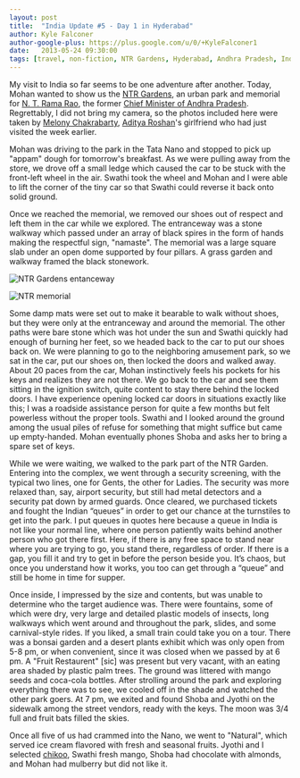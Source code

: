 ```yaml
---
layout: post
title:  "India Update #5 - Day 1 in Hyderabad"
author: Kyle Falconer
author-google-plus: https://plus.google.com/u/0/+KyleFalconer1
date:   2013-05-24 09:30:00
tags: [travel, non-fiction, NTR Gardens, Hyderabad, Andhra Pradesh, India]
---
```


My visit to India so far seems to be one adventure after another. Today, Mohan wanted to show us the [NTR Gardens][1], an urban park and memorial for [N. T. Rama Rao][2], the former [Chief Minister of Andhra Pradesh][3]. Regrettably, I did not bring my camera, so the photos included here were taken by [Melony Chakrabarty][4], [Aditya Roshan][5]'s girlfriend who had just visited the week earlier.

Mohan was driving to the park in the Tata Nano and stopped to pick up "appam" dough for tomorrow's breakfast. As we were pulling away from the store, we drove off a small ledge which caused the car to be stuck with the front-left wheel in the air. Swathi took the wheel and Mohan and I were able to lift the corner of the tiny car so that Swathi could reverse it back onto solid ground.

Once we reached the memorial, we removed our shoes out of respect and left them in the car while we explored. The entranceway was a stone walkway which passed under an array of black spires in the form of hands making the respectful sign, "namaste". The memorial was a large square slab under an open dome supported by four pillars. A grass garden and walkway framed the black stonework.

![NTR Gardens entanceway][6]

![NTR memorial][7]

Some damp mats were set out to make it bearable to walk without shoes, but they were only at the entranceway and around the memorial. The other paths were bare stone which was hot under the sun and Swathi quickly had enough of burning her feet, so we headed back to the car to put our shoes back on. We were planning to go to the neighboring amusement park, so we sat in the car, put our shoes on, then locked the doors and walked away. About 20 paces from the car, Mohan instinctively feels his pockets for his keys and realizes they are not there. We go back to the car and see them sitting in the ignition switch, quite content to stay there behind the locked doors. I have experience opening locked car doors in situations exactly like this; I was a roadside assistance person for quite a few months but felt powerless without the proper tools. Swathi and I looked around the ground among the usual piles of refuse for something that might suffice but came up empty-handed. Mohan eventually phones Shoba and asks her to bring a spare set of keys.

While we were waiting, we walked to the park part of the NTR Garden. Entering into the complex, we went through a security screening, with the typical two lines, one for Gents, the other for Ladies. The security was more relaxed than, say, airport security, but still had metal detectors and a security pat down by armed guards. Once cleared, we purchased tickets and fought the Indian “queues” in order to get our chance at the turnstiles to get into the park. I put queues in quotes here because a queue in India is not like your normal line, where one person patiently waits behind another person who got there first. Here, if there is any free space to stand near where you are trying to go, you stand there, regardless of order. If there is a gap, you fill it and try to get in before the person beside you. It’s chaos, but once you understand how it works, you too can get through a “queue” and still be home in time for supper.

Once inside, I impressed by the size and contents, but was unable to determine who the target audience was. There were fountains, some of which were dry, very large and detailed plastic models of insects, long walkways which went around and throughout the park, slides, and some carnival-style rides. If you liked, a small train could take you on a tour. There was a bonsai garden and a desert plants exhibit which was only open from 5-8 pm, or when convenient, since it was closed when we passed by at 6 pm. A "Fruit Restaurent" [sic] was present but very vacant, with an eating area shaded by plastic palm trees. The ground was littered with mango seeds and coca-cola bottles. After strolling around the park and exploring everything there was to see, we cooled off in the shade and watched the other park goers. At 7 pm, we exited and found Shoba and Jyothi on the sidewalk among the street vendors, ready with the keys. The moon was 3/4 full and fruit bats filled the skies.

Once all five of us had crammed into the Nano, we went to "Natural", which served ice cream flavored with fresh and seasonal fruits. Jyothi and I selected [chikoo][8], Swathi fresh mango, Shoba had chocolate with almonds, and Mohan had mulberry but did not like it.


[1]: http://en.wikipedia.org/wiki/NTR_Gardens
[2]: http://en.wikipedia.org/wiki/N._T._Rama_Rao
[3]: http://en.wikipedia.org/wiki/List_of_Chief_Ministers_of_Andhra_Pradesh
[4]: http://plus.google.com/114782643928238713734
[5]: http://plus.google.com/108254095592617616927
[6]: http://3.bp.blogspot.com/-ca6mglC1YPY/UbnehV8GmgI/AAAAAAAASWo/B9i3w1M7P4M/s1600/DSC00566.JPG
[7]: http://3.bp.blogspot.com/-p1b0EbINxIw/Ubnerc72j1I/AAAAAAAASXQ/a78giHayxmc/s1600/DSC00571.JPG
[8]: https://en.wikipedia.org/wiki/Manilkara_zapota